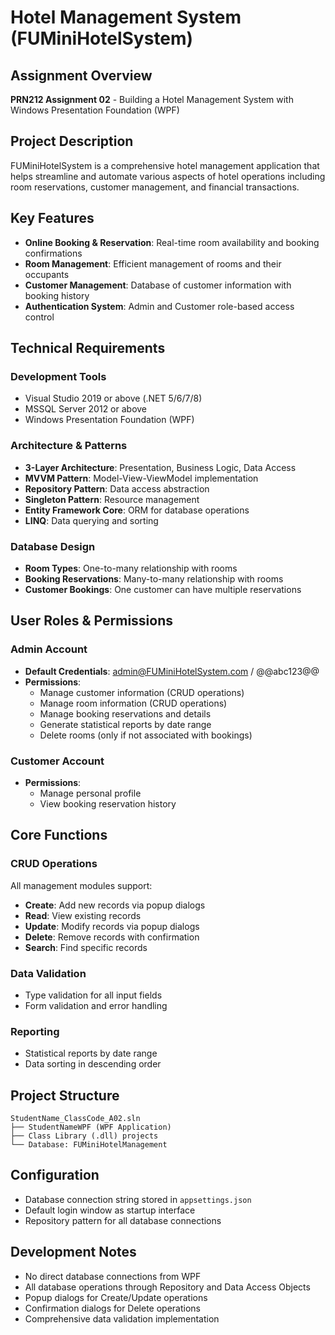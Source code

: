 # Hotel Management System (FUMiniHotelSystem)

## Assignment Overview
**PRN212 Assignment 02** - Building a Hotel Management System with Windows Presentation Foundation (WPF)

## Project Description
FUMiniHotelSystem is a comprehensive hotel management application that helps streamline and automate various aspects of hotel operations including room reservations, customer management, and financial transactions.

## Key Features
- **Online Booking & Reservation**: Real-time room availability and booking confirmations
- **Room Management**: Efficient management of rooms and their occupants
- **Customer Management**: Database of customer information with booking history
- **Authentication System**: Admin and Customer role-based access control

## Technical Requirements

### Development Tools
- Visual Studio 2019 or above (.NET 5/6/7/8)
- MSSQL Server 2012 or above
- Windows Presentation Foundation (WPF)

### Architecture & Patterns
- **3-Layer Architecture**: Presentation, Business Logic, Data Access
- **MVVM Pattern**: Model-View-ViewModel implementation
- **Repository Pattern**: Data access abstraction
- **Singleton Pattern**: Resource management
- **Entity Framework Core**: ORM for database operations
- **LINQ**: Data querying and sorting

### Database Design
- **Room Types**: One-to-many relationship with rooms
- **Booking Reservations**: Many-to-many relationship with rooms
- **Customer Bookings**: One customer can have multiple reservations

## User Roles & Permissions

### Admin Account
- **Default Credentials**: admin@FUMiniHotelSystem.com / @@abc123@@
- **Permissions**:
  - Manage customer information (CRUD operations)
  - Manage room information (CRUD operations)
  - Manage booking reservations and details
  - Generate statistical reports by date range
  - Delete rooms (only if not associated with bookings)

### Customer Account
- **Permissions**:
  - Manage personal profile
  - View booking reservation history

## Core Functions

### CRUD Operations
All management modules support:
- **Create**: Add new records via popup dialogs
- **Read**: View existing records
- **Update**: Modify records via popup dialogs
- **Delete**: Remove records with confirmation
- **Search**: Find specific records

### Data Validation
- Type validation for all input fields
- Form validation and error handling

### Reporting
- Statistical reports by date range
- Data sorting in descending order

## Project Structure
```
StudentName_ClassCode_A02.sln
├── StudentNameWPF (WPF Application)
├── Class Library (.dll) projects
└── Database: FUMiniHotelManagement
```

## Configuration
- Database connection string stored in `appsettings.json`
- Default login window as startup interface
- Repository pattern for all database connections

## Development Notes
- No direct database connections from WPF
- All database operations through Repository and Data Access Objects
- Popup dialogs for Create/Update operations
- Confirmation dialogs for Delete operations
- Comprehensive data validation implementation
